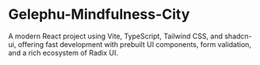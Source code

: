 # Gelephu-Mindfulness-City
A modern React project using Vite, TypeScript, Tailwind CSS, and shadcn-ui, offering fast development with prebuilt UI components, form validation, and a rich ecosystem of Radix UI.
